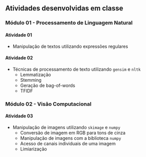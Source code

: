 ## Atividades desenvolvidas em classe

### Módulo 01 - Processamento de Linguagem Natural

#### Atividade 01
- Manipulação de textos utilizando expressões regulares

#### Atividade 02

- Técnicas de processamento de texto utilizando `gensim` e `nltk`
  - Lemmatização
  - Stemming
  - Geração de bag-of-words
  - TFIDF
 

### Módulo 02 - Visão Computacional

#### Atividade 03

- Manipulação de imagens utilizando `skimage` e `numpy`
	- Conversão de imagem em RGB para tons de cinza
	- Manipulação de imagens com a biblioteca `numpy`
	- Acesso de canais individuais de uma imagem
	- Limiarização


 
